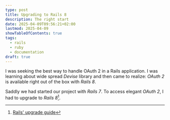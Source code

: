 ```yaml
---
type: post
title: Upgrading to Rails 8
description: The right start
date: 2025-04-09T09:56:21+02:00
lastmod: 2025-04-09
showTableOfContents: true
tags:
  - rails
  - ruby
  - documentation
draft: true
---
```


I was seeking the best way to handle OAuth 2 in a Rails application. I was
learning about wide spread _Devise_ library and then came to realize:
_OAuth 2_ is available right out of the box with _Rails 8_.

Saddly we had started our project with _Rails 7_. To access elegant _OAuth 2_,
I had to upgrade to _Rails 8_[^1].

[^1]: [Rails' upgrade guide](https://guides.rubyonrails.org/upgrading_ruby_on_rails.html)
